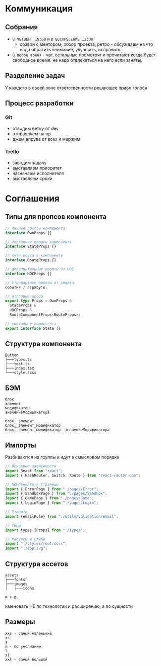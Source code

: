 # Коммуникация

## Собрания

- `В ЧЕТВЕРГ 19:00` и `В ВОСКРЕСЕНИЕ 12:00`
  - созвон с ментором, обзор проекта, ретро - обсуждаем на что надо обратить внимание, улучшить, исправить
- `В любое время` - чат, остальные посмотрят и прочитают когда будет свободное время. не надо отвлекаться на него если заняты.

## Разделение задач

У каждого в своей зоне ответственности решающее право голоса

## Процесс разработки

### Git

- отводим ветку от dev
- отправляем на пр
- джем апрува от всех и мержим

### Trello

- заводим задачу
- выставляем приоритет
- назначаем исполнителя
- выставляем сроки

# Соглашения

## Типы для пропсов компонента

```ts
// личные пропсы компонента
interface OwnProps {}

// состояние-пропсы компонента
interface StateProps {}

// пути роута в компоненте
interface RouteProps {}

// дополнительные пропсы от HOC
interface HOCProps {}

// стандартные пропсы от реакта
события / атрибуты;

// итоговые просы
export type Props = OwnProps &
  StateProps &
  HOCProps &
  RouteComponentProps<RouteProps>;

// состояние компонента
export interface State {}
```

## Структура компонента

```
Button
├───types.ts
├───test.ts
├───index.tsx
└───style.scss
```

## БЭМ

```
блок
элемент
модификатор
значениеМодификатора

блок__элемент
блок__элемент_модификатор
блок__элемент_модификатор--значениеМодификатора
```

## Импорты

Разбиваются на группы и идут в смысловом порядке

```ts
// Основные зависимости
import React from "react";
import { HashRouter, Switch, Route } from "react-router-dom";

// Компоненты и Страницы
import { ErrorPage } from "./pages/Error";
import { SandboxPage } from "./pages/Sandbox";
import { GamePage } from "./pages/Game";
import { LoginPage } from "./pages/Login";

// Утилити
import {emailRule} from "./utils/validation/email";

// Типы
import types {Props} from "./types";

// Ресурсы и Стили
import "./styles/root.scss";
import "./app.svg";
```

## Структура ассетов

```
assets
├───fonts
├───images
│   ├───icons

и т.д.
```

именовать НЕ по технологии и расширению, а по сущности

## Размеры

```
xxs - самый маленький
xs
s
m - по умолчанию
l
xl
xxl - самый большой
```
